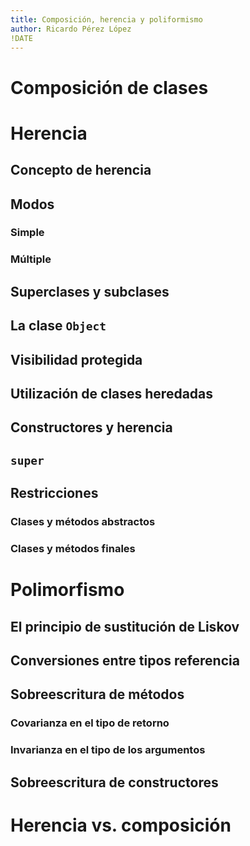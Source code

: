 ```yaml
---
title: Composición, herencia y poliformismo
author: Ricardo Pérez López
!DATE
---
```


# Composición de clases

# Herencia

## Concepto de herencia

## Modos

### Simple

### Múltiple

## Superclases y subclases

## La clase `Object`

## Visibilidad protegida

## Utilización de clases heredadas

## Constructores y herencia

## `super`

## Restricciones

### Clases y métodos abstractos

### Clases y métodos finales

# Polimorfismo

## El principio de sustitución de Liskov

## Conversiones entre tipos referencia

## Sobreescritura de métodos

### Covarianza en el tipo de retorno

### Invarianza en el tipo de los argumentos

## Sobreescritura de constructores

# Herencia vs. composición

